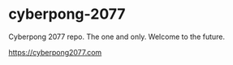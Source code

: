 # cyberpong-2077

Cyberpong 2077 repo. The one and only. Welcome to the future.

<https://cyberpong2077.com>